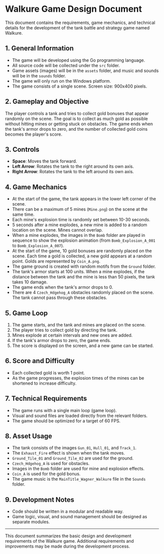 
# Walkure Game Design Document

This document contains the requirements, game mechanics, and technical details for the development of the tank battle and strategy game named Walkure.

## 1. General Information

- The game will be developed using the Go programming language.
- All source code will be collected under the `src` folder.
- Game assets (images) will be in the `assets` folder, and music and sounds will be in the `sounds` folder.
- The game will only run on the Windows platform.
- The game consists of a single scene. Screen size: 900x400 pixels.

## 2. Gameplay and Objective

The player controls a tank and tries to collect gold bonuses that appear randomly on the scene. The goal is to collect as much gold as possible without hitting mines or getting stuck on obstacles. The game ends when the tank's armor drops to zero, and the number of collected gold coins becomes the player's score.

## 3. Controls

- **Space**: Moves the tank forward.
- **Left Arrow**: Rotates the tank to the right around its own axis.
- **Right Arrow**: Rotates the tank to the left around its own axis.

## 4. Game Mechanics

- At the start of the game, the tank appears in the lower left corner of the scene.
- There can be a maximum of 5 mines (`Mine.png`) on the scene at the same time.
- Each mine's explosion time is randomly set between 10-30 seconds.
- 5 seconds after a mine explodes, a new mine is added to a random location on the scene. Mines cannot overlap.
- When a mine explodes, the images in the `Bomb` folder are played in sequence to show the explosion animation (from `Bomb_Explosion_A_001` to `Bomb_Explosion_A_007`).
- At the start of the game, 10 gold bonuses are randomly placed on the scene. Each time a gold is collected, a new gold appears at a random point. Golds are represented by `Coin_A.png`.
- The game ground is created with random motifs from the `Ground` folder.
- The tank's armor starts at 100 units. When a mine explodes, if the distance between the tank and the mine is less than 50 pixels, the tank takes 10 damage.
- The game ends when the tank's armor drops to 0.
- There are 4 `Czech_Hdgehog_A` obstacles randomly placed on the scene. The tank cannot pass through these obstacles.

## 5. Game Loop

1. The game starts, and the tank and mines are placed on the scene.
2. The player tries to collect gold by directing the tank.
3. Mines explode at certain intervals and new ones are added.
4. If the tank's armor drops to zero, the game ends.
5. The score is displayed on the screen, and a new game can be started.

## 6. Score and Difficulty

- Each collected gold is worth 1 point.
- As the game progresses, the explosion times of the mines can be shortened to increase difficulty.

## 7. Technical Requirements

- The game runs with a single main loop (game loop).
- Visual and sound files are loaded directly from the relevant folders.
- The game should be optimized for a target of 60 FPS.

## 8. Asset Usage

- The tank consists of the images `Gun_01`, `Hull_01`, and `Track_1`.
- The `Exhaust_Fire` effect is shown when the tank moves.
- `Ground_Tile_01` and `Ground_Tile_02` are used for the ground.
- `Czech_Hdgehog_A` is used for obstacles.
- Images in the `Bomb` folder are used for mine and explosion effects.
- `Coin_A` is used for the gold bonus.
- The game music is the `MainTitle_Wagner_Walkure` file in the `Sounds` folder.

## 9. Development Notes

- Code should be written in a modular and readable way.
- Game logic, visual, and sound management should be designed as separate modules.

---
This document summarizes the basic design and development requirements of the Walkure game. Additional requirements and improvements may be made during the development process.
